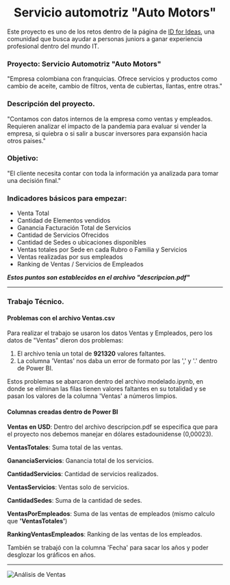 <h1 align="center"> Servicio automotriz "Auto Motors" </h1>

Este proyecto es uno de los retos dentro de la página de [ID for Ideas](https://idforideas.com/), una comunidad que busca ayudar a personas juniors a ganar experiencia profesional dentro del mundo IT.

### Proyecto: Servicio Automotriz "Auto Motors"

"Empresa colombiana con franquicias. Ofrece servicios y productos como cambio de aceite, cambio de filtros, venta de cubiertas, llantas, entre otras."

### Descripción del proyecto.

"Contamos con datos internos de la empresa como ventas y empleados. Requieren analizar el impacto de la pandemia para evaluar si vender la empresa, si quiebra o si salir a buscar inversores para expansión hacia otros paises."

### Objetivo:

"El cliente necesita contar con toda la información ya analizada para tomar una decisión final."

### Indicadores básicos para empezar:

* Venta Total
* Cantidad de Elementos vendidos
* Ganancia Facturación Total de Servicios
* Cantidad de Servicios Ofrecidos
* Cantidad de Sedes o ubicaciones disponibles
* Ventas totales por Sede en cada Rubro o Familia y Servicios
* Ventas realizadas por sus empleados
* Ranking de Ventas / Servicios de Empleados

***Estos puntos son establecidos en el archivo "descripcion.pdf"***

---

### Trabajo Técnico.

#### Problemas con el archivo Ventas.csv

Para realizar el trabajo se usaron los datos Ventas y Empleados, pero los datos de "Ventas" dieron dos problemas:

1. El archivo tenía un total de **921320** valores faltantes.
2. La columna 'Ventas' nos daba un error de formato por las ',' y '.' dentro de Power BI.

Estos problemas se abarcaron dentro del archivo modelado.ipynb, en donde se eliminan las filas tienen valores faltantes en su totalidad y se pasan los valores de la columna 'Ventas' a números limpios.

#### Columnas creadas dentro de Power BI

**Ventas en USD**: Dentro del archivo descripcion.pdf se especifica que para el proyecto nos debemos manejar en dólares estadounidense (0,00023).

**VentasTotales**: Suma total de las ventas.

**GananciaServicios**: Ganancia total de los servicios.

**CantidadServicios**: Cantidad de servicios realizados.

**VentasServicios**: Ventas solo de servicios.

**CantidadSedes**: Suma de la cantidad de sedes.

**VentasPorEmpleados**: Suma de las ventas de empleados (mismo calculo que **'VentasTotales'**)

**RankingVentasEmpleados**: Ranking de las ventas de los empleados.

También se trabajó con la columna 'Fecha' para sacar los años y poder desglozar los gráficos en años.

---

<img src="Análisis de Ventas.jpg" alt="Análisis de Ventas">
